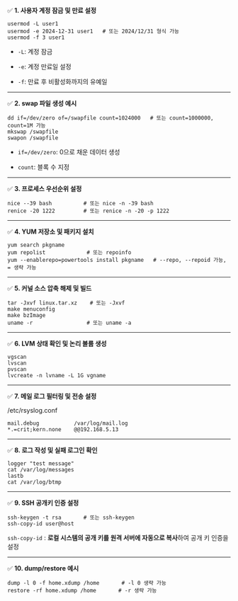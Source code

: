 

✅ **1. 사용자 계정 잠금 및 만료 설정**

```
usermod -L user1
usermod -e 2024-12-31 user1   # 또는 2024/12/31 형식 가능
usermod -f 3 user1
```

- `-L`: 계정 잠금
    
- `-e`: 계정 만료일 설정
    
- `-f`: 만료 후 비활성화까지의 유예일
    

---

✅ **2. swap 파일 생성 예시**

```
dd if=/dev/zero of=/swapfile count=1024000   # 또는 count=1000000, count=1M 가능
mkswap /swapfile
swapon /swapfile
```

- `if=/dev/zero`: 0으로 채운 데이터 생성
    
- `count`: 블록 수 지정
    

---

✅ **3. 프로세스 우선순위 설정**

```
nice --39 bash          # 또는 nice -n -39 bash
renice -20 1222         # 또는 renice -n -20 -p 1222
```

---

✅ **4. YUM 저장소 및 패키지 설치**

```
yum search pkgname
yum repolist             # 또는 repoinfo
yum --enablerepo=powertools install pkgname   # --repo, --repoid 가능, = 생략 가능
```

---

✅ **5. 커널 소스 압축 해제 및 빌드**

```
tar -Jxvf linux.tar.xz    # 또는 -Jxvf
make menuconfig
make bzImage
uname -r                 # 또는 uname -a
```

---

✅ **6. LVM 상태 확인 및 논리 볼륨 생성**

```
vgscan
lvscan
pvscan
lvcreate -n lvname -L 1G vgname
```

---

✅ **7. 메일 로그 필터링 및 전송 설정**

/etc/rsyslog.conf
```
mail.debug           /var/log/mail.log
*.=crit;kern.none    @@192.168.5.13
```

---

✅ **8. 로그 작성 및 실패 로그인 확인**

```
logger "test message"
cat /var/log/messages
lastb
cat /var/log/btmp
```

---

✅ **9. SSH 공개키 인증 설정**

```
ssh-keygen -t rsa       # 또는 ssh-keygen
ssh-copy-id user@host
```
`ssh-copy-id` : **로컬 시스템의 공개 키를 원격 서버에 자동으로 복사**하여 공개 키 인증을 설정

---

✅ **10. dump/restore 예시**

```
dump -l 0 -f home.xdump /home       # -l 0 생략 가능
restore -rf home.xdump /home       # -r 생략 가능
```

